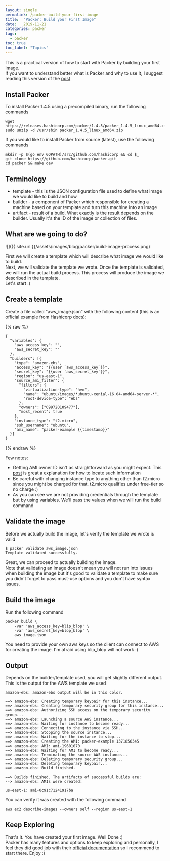 ```yaml
---
layout: single
permalink: /packer-build-your-first-image
title:  "Packer: Build your First Image"
date:   2019-11-21
categories: packer
tags:
  - packer
toc: true
toc_label: "Topics"
---
```


This is a practical version of how to start with Packer by building your first image.<br>
If you want to understand better what is Packer and why to use it, I suggest reading this version of the [post](packer-getting-started)

## Install Packer

To install Packer 1.4.5 using a precompiled binary, run the following commands

```
wget https://releases.hashicorp.com/packer/1.4.5/packer_1.4.5_linux_amd64.zip
sudo unzip -d /usr/sbin packer_1.4.5_linux_amd64.zip
```

If you would like to install Packer from source (latest), use the following commands

```
mkdir -p $(go env GOPATH)/src/github.com/hashicorp && cd $_
git clone https://github.com/hashicorp/packer.git
cd packer && make dev
```

## Terminology

* template - this is the JSON configuration file used to define what image we would like to build and how
* builder - a component of Packer which responsible for creating a machine based on your template and turn this machine into an image
* artifact - result of a build. What exactly is the result depends on the builder. Usually it's the ID of the image or collection of files.

## What are we going to do?

![]({{ site.url }}/assets/images/blog/packer/build-image-process.png)

First we will create a template which will describe what image we would like to build.<br>
Next, we will validate the template we wrote. Once the template is validated, we will run the actual build process. This process will produce the image we described in the template.<br>
Let's start :)

## Create a template

Create a file called "aws_image.json" with the following content (this is an official example from Hashicorp docs):

{% raw %}
```
{
  "variables": {
    "aws_access_key": "",
    "aws_secret_key": ""
  },
  "builders": [{
    "type": "amazon-ebs",
    "access_key": "{{user `aws_access_key`}}",
    "secret_key": "{{user `aws_secret_key`}}",
    "region": "us-east-1",
    "source_ami_filter": {
      "filters": {
        "virtualization-type": "hvm",
        "name": "ubuntu/images/*ubuntu-xenial-16.04-amd64-server-*",
        "root-device-type": "ebs"
      },
      "owners": ["099720109477"],
      "most_recent": true
    },
    "instance_type": "t2.micro",
    "ssh_username": "ubuntu",
    "ami_name": "packer-example {{timestamp}}"
  }]
}
```
{% endraw %}

Few notes:

  * Getting AMI owner ID isn't as straightforward as you might expect. This [post](https://blog.gruntwork.io/locating-aws-ami-owner-id-and-image-name-for-packer-builds-7616fe46b49a) is great a explanation for how to locate such information
  * Be careful with changing instance type to anything other than t2.micro since you might be charged for that. t2.micro qualifies under free-tier so no charge :)
  * As you can see we are not providing credentials through the template but by using variables. We'll pass the values when we will run the build command

## Validate the image

Before we actually build the image, let's verify the template we wrote is valid

```
$ packer validate aws_image.json
Template validated successfully.
```

Great, we can proceed to actually building the image.<br>
Note that validating an image doesn't mean you will not run into issues when building the image but it's good to validate a template to make sure you didn't forget to pass must-use options and you don't have syntax issues.

## Build the image

Run the following command

```
packer build \   
    -var 'aws_access_key=blip_blop' \
    -var 'aws_secret_key=blop_blop' \
    aws_image.json
```

You need to provide your own aws keys so the client can connect to AWS for creating the image. I'm afraid using blip_blop will not work :)


## Output

Depends on the builder/template used, you will get slightly different output.
This is the output for the AWS template we used

```
amazon-ebs: amazon-ebs output will be in this color.

==> amazon-ebs: Creating temporary keypair for this instance...
==> amazon-ebs: Creating temporary security group for this instance...
==> amazon-ebs: Authorizing SSH access on the temporary security group...
==> amazon-ebs: Launching a source AWS instance...
==> amazon-ebs: Waiting for instance to become ready...
==> amazon-ebs: Connecting to the instance via SSH...
==> amazon-ebs: Stopping the source instance...
==> amazon-ebs: Waiting for the instance to stop...
==> amazon-ebs: Creating the AMI: packer-example 1371856345
==> amazon-ebs: AMI: ami-19601070
==> amazon-ebs: Waiting for AMI to become ready...
==> amazon-ebs: Terminating the source AWS instance...
==> amazon-ebs: Deleting temporary security group...
==> amazon-ebs: Deleting temporary keypair...
==> amazon-ebs: Build finished.

==> Builds finished. The artifacts of successful builds are:
--> amazon-ebs: AMIs were created:

us-east-1: ami-0c91c71241917ba
```

You can verify it was created with the following command

```
aws ec2 describe-images --owners self --region us-east-1
```

## Keep Exploring

That's it. You have created your first image. Well Done :)<br>
Packer has many features and options to keep exploring  and personally, I feel they did good job with their [official documentation](https://www.packer.io/docs/index.html) so I recommend to start there. Enjoy :)
